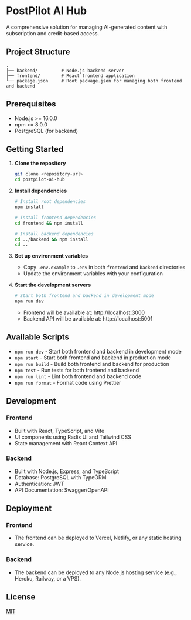 # PostPilot AI Hub

A comprehensive solution for managing AI-generated content with subscription and credit-based access.

## Project Structure

```
.
├── backend/         # Node.js backend server
├── frontend/        # React frontend application
└── package.json     # Root package.json for managing both frontend and backend
```

## Prerequisites

- Node.js >= 16.0.0
- npm >= 8.0.0
- PostgreSQL (for backend)

## Getting Started

1. **Clone the repository**
   ```bash
   git clone <repository-url>
   cd postpilot-ai-hub
   ```

2. **Install dependencies**
   ```bash
   # Install root dependencies
   npm install
   
   # Install frontend dependencies
   cd frontend && npm install
   
   # Install backend dependencies
   cd ../backend && npm install
   cd ..
   ```

3. **Set up environment variables**
   - Copy `.env.example` to `.env` in both `frontend` and `backend` directories
   - Update the environment variables with your configuration

4. **Start the development servers**
   ```bash
   # Start both frontend and backend in development mode
   npm run dev
   ```
   - Frontend will be available at: http://localhost:3000
   - Backend API will be available at: http://localhost:5001

## Available Scripts

- `npm run dev` - Start both frontend and backend in development mode
- `npm start` - Start both frontend and backend in production mode
- `npm run build` - Build both frontend and backend for production
- `npm test` - Run tests for both frontend and backend
- `npm run lint` - Lint both frontend and backend code
- `npm run format` - Format code using Prettier

## Development

### Frontend
- Built with React, TypeScript, and Vite
- UI components using Radix UI and Tailwind CSS
- State management with React Context API

### Backend
- Built with Node.js, Express, and TypeScript
- Database: PostgreSQL with TypeORM
- Authentication: JWT
- API Documentation: Swagger/OpenAPI

## Deployment

### Frontend
- The frontend can be deployed to Vercel, Netlify, or any static hosting service.

### Backend
- The backend can be deployed to any Node.js hosting service (e.g., Heroku, Railway, or a VPS).

## License

[MIT](LICENSE)
